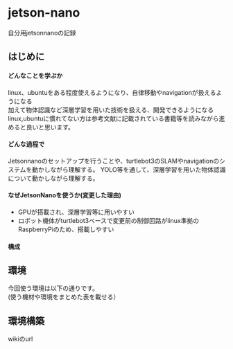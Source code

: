 # jetson-nano
自分用jetsonnanoの記録
## はじめに
#### どんなことを学ぶか
linux、ubuntuをある程度使えるようになり、自律移動やnavigationが扱えるようになる  
加えて物体認識など深層学習を用いた技術を扱える、開発できるようになる  
linux,ubuntuに慣れてない方は参考文献に記載されている書籍等を読みながら進めると良いと思います。  


#### どんな過程で
Jetsonnanoのセットアップを行うことや、turtlebot3のSLAMやnavigationのシステムを動かしながら理解する。
YOLO等を通して、深層学習を用いた物体認識について動かしながら理解する。

#### なぜJetsonNanoを使うか(変更した理由)
* GPUが搭載され、深層学習等に用いやすい
* ロボット機体がturtlebot3ベースで変更前の制御回路がlinux準拠のRaspberryPiのため、搭載しやすい
#### 構成

## 環境
今回使う環境は以下の通りです。  
(使う機材や環境をまとめた表を載せる）

## 環境構築
wikiのurl
